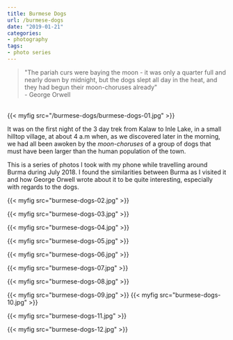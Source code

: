 ```yaml
---
title: Burmese Dogs
url: /burmese-dogs
date: "2019-01-21"
categories:
- photography
tags:
- photo series
---
```


<blockquote>"The pariah curs were baying the moon - it was only a quarter full
and nearly down by midnight, but the dogs slept all day in the heat, and they
had begun their moon-choruses already" <footer class="bq">- George Orwell</footer>
</blockquote><br>
{{< myfig src="/burmese-dogs/burmese-dogs-01.jpg" >}}
<!--more-->
<br>

It was on the first night of the 3 day trek from Kalaw to Inle Lake, in a small
hilltop village, at about 4 a.m when, as we discovered later in the morning, we
had all been awoken by the <i>moon-choruses</i> of a group of dogs that must
have been larger than the human population of the town.

This is a series of photos I took with my phone while travelling around Burma
during July 2018. I found the similarities between Burma as I visited it and how
George Orwell wrote about it to be quite interesting, especially with regards to
the dogs.

{{< myfig src="burmese-dogs-02.jpg" >}}

{{< myfig src="burmese-dogs-03.jpg" >}}

{{< myfig src="burmese-dogs-04.jpg" >}}

{{< myfig src="burmese-dogs-05.jpg" >}}

{{< myfig src="burmese-dogs-06.jpg" >}}

{{< myfig src="burmese-dogs-07.jpg" >}}

{{< myfig src="burmese-dogs-08.jpg" >}}

<div class="diptych">
{{< myfig src="burmese-dogs-09.jpg" >}}
{{< myfig src="burmese-dogs-10.jpg" >}}
</div>

{{< myfig src="burmese-dogs-11.jpg" >}}

{{< myfig src="burmese-dogs-12.jpg" >}}
